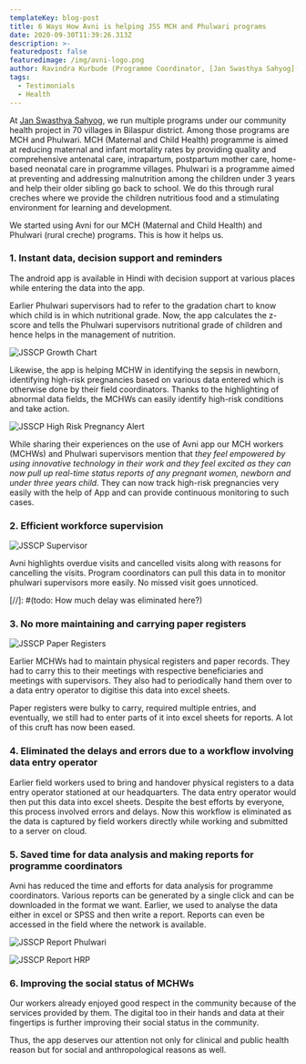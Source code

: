 ```yaml
---
templateKey: blog-post
title: 6 Ways How Avni is helping JSS MCH and Phulwari programs
date: 2020-09-30T11:39:26.313Z
description: >-
featuredpost: false
featuredimage: /img/avni-logo.png
author: Ravindra Kurbude (Programme Coordinator, [Jan Swasthya Sahyog](http://www.jssbilaspur.org/))
tags:
  - Testimonials
  - Health 
---
```


At [Jan Swasthya Sahyog](http://www.jssbilaspur.org/), we run multiple programs under our community health project in 70 villages in Bilaspur district.
Among those programs are MCH and Phulwari. MCH (Maternal and Child Health) programme is aimed at reducing maternal and infant mortality rates by providing quality and comprehensive antenatal care, intrapartum, postpartum mother care, home-based neonatal care in programme villages. Phulwari is a programme aimed at preventing and addressing malnutrition among the children under 3 years and help their older sibling go back to school. We do this through rural creches where we provide the children nutritious food and a stimulating environment for learning and development.

We started using Avni for our MCH (Maternal and Child Health) and Phulwari (rural creche) programs. This is how it helps us. 

### 1. Instant data, decision support and reminders

 The android app is available in Hindi with decision support at various places while entering the data into the app. 

Earlier Phulwari supervisors had to refer to the gradation chart to know which child is in which nutritional grade. Now, the app calculates the z-score and tells the Phulwari supervisors nutritional grade of children and hence helps in the management of nutrition. 

![JSSCP Growth Chart](/img/6-ways-how-Avni-is-helping-JSS-MCH-Phulwari-programs/JSSCP_Growth_Chart.jpg "JSSCP Growth Chart")

Likewise, the app is helping MCHW in identifying the sepsis in newborn, identifying high-risk pregnancies based on various data entered which is otherwise done by their field coordinators. Thanks to the highlighting of abnormal data fields, the MCHWs can easily identify high-risk conditions and take action. 

![JSSCP High Risk Pregnancy Alert](/img/6-ways-how-Avni-is-helping-JSS-MCH-Phulwari-programs/JSSCP_high_risk_pregnancy_alert.png "JSSCP High Risk Pregnancy Alert")
    
While sharing their experiences on the use of Avni app our MCH workers (MCHWs) and Phulwari supervisors mention that *they feel empowered by using innovative technology in their work and they feel excited as they can now pull up real-time status reports of any pregnant women, newborn and under three years child.*  They can now track high-risk pregnancies very easily with the help of App and can provide continuous monitoring to such cases.

### 2. Efficient workforce supervision

![JSSCP Supervisor](/img/6-ways-how-Avni-is-helping-JSS-MCH-Phulwari-programs/JSSCP_supervisor.jpg "JSSCP Supervisor")
  
Avni highlights overdue visits and cancelled visits along with reasons for cancelling the visits. Program coordinators can pull this data in to monitor phulwari supervisors more easily. No missed visit goes unnoticed. 


[//]: #(todo: How much delay was eliminated here?) 

### 3. No more maintaining and carrying paper registers

![JSSCP Paper Registers](/img/6-ways-how-Avni-is-helping-JSS-MCH-Phulwari-programs/JSSCP_paper_registers.jpg "JSSCP Paper Registers")

   Earlier MCHWs had to maintain physical registers and paper records. They had to carry this to their meetings with respective beneficiaries and meetings with supervisors. They also had to periodically hand them over to a data entry operator to digitise this data into excel sheets.
 
   Paper registers were bulky to carry, required multiple entries, and eventually, we still had to enter parts of it into excel sheets for reports. A lot of this cruft has now been eased. 

### 4. Eliminated the delays and errors due to a workflow involving data entry operator  
Earlier field workers used to bring and handover physical registers to a data entry operator stationed at our headquarters. The data entry operator would then put this data into excel sheets. Despite the best efforts by everyone, this process involved errors and delays. Now this workflow is eliminated as the data is captured by field workers directly while working and submitted to a server on cloud.  


### 5. Saved time for data analysis and making reports for programme coordinators
Avni has reduced the time and efforts for data analysis for programme coordinators. Various reports can be generated by a single click and can be downloaded in the format we want. Earlier, we used to analyse the data either in excel or SPSS and then write a report. Reports can even be accessed in the field where the network is available.

![JSSCP Report Phulwari](/img/6-ways-how-Avni-is-helping-JSS-MCH-Phulwari-programs/JSSCP_Reports_Phulwari.png "JSSCP Report Phulwari")

![JSSCP Report HRP](/img/6-ways-how-Avni-is-helping-JSS-MCH-Phulwari-programs/JSSCP_Reports_HRP.png "JSSCP Report HRP") 


### 6. Improving the social status of MCHWs
Our workers already enjoyed good respect in the community because of the services provided by them. The digital too in their hands and data at their fingertips is further improving their social status in the community.

Thus, the app deserves our attention not only for clinical and public health reason but for social and anthropological reasons as well.
